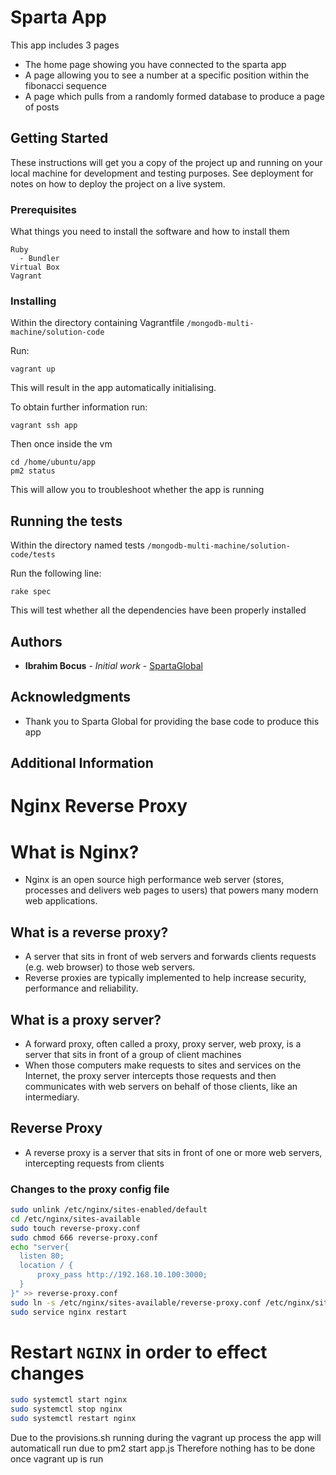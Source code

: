 # Sparta App
This app includes 3 pages
- The home page showing you have connected to the sparta app
- A page allowing you to see a number at a specific position within the fibonacci sequence
- A page which pulls from a randomly formed database to produce a page of posts

## Getting Started

These instructions will get you a copy of the project up and running on your local machine for development and testing purposes. See deployment for notes on how to deploy the project on a live system.

### Prerequisites

What things you need to install the software and how to install them

```
Ruby
  - Bundler
Virtual Box
Vagrant
```

### Installing

Within the directory containing Vagrantfile
``` /mongodb-multi-machine/solution-code ```

Run:
```
vagrant up
```

This will result in the app automatically initialising.

To obtain further information run:

``` 
vagrant ssh app
```

Then once inside the vm

```
cd /home/ubuntu/app
pm2 status
```

This will allow you to troubleshoot whether the app is running
## Running the tests

Within the directory named tests
``` /mongodb-multi-machine/solution-code/tests ```

Run the following line:
```
rake spec
```

This will test whether all the dependencies have been properly installed

## Authors

* **Ibrahim Bocus** - *Initial work* - [SpartaGlobal](www.spartaglobal.com)


## Acknowledgments
* Thank you to Sparta Global for providing the base code to produce this app

## Additional Information

# Nginx Reverse Proxy 

# What is Nginx?
- Nginx is an open source high performance web server (stores, processes and delivers web pages to users) that powers many modern web applications. 

## What is a reverse proxy?
- A server that sits in front of web servers and forwards clients requests (e.g. web browser) to those web servers.
- Reverse proxies are typically implemented to help increase security, performance and reliability.

## What is a proxy server?
- A forward proxy, often called a proxy, proxy server, web proxy, is a server that sits in front of a group of client machines
- When those computers make requests to sites and services on the Internet, the proxy server intercepts those requests and then communicates with web servers on behalf of those clients, like an intermediary. 



## Reverse Proxy
- A reverse proxy is a server that sits in front of one or more web servers, intercepting requests from clients



### Changes to the proxy config file
```bash
sudo unlink /etc/nginx/sites-enabled/default
cd /etc/nginx/sites-available
sudo touch reverse-proxy.conf
sudo chmod 666 reverse-proxy.conf
echo "server{
  listen 80;
  location / {
      proxy_pass http://192.168.10.100:3000;
  }
}" >> reverse-proxy.conf
sudo ln -s /etc/nginx/sites-available/reverse-proxy.conf /etc/nginx/sites-enabled/reverse-proxy.conf
sudo service nginx restart

```



# Restart `NGINX` in order to effect changes
```bash
sudo systemctl start nginx
sudo systemctl stop nginx
sudo systemctl restart nginx
```


Due to the provisions.sh running during the vagrant up process the app will automaticall run due to pm2 start app.js
Therefore nothing has to be done once vagrant up is run


